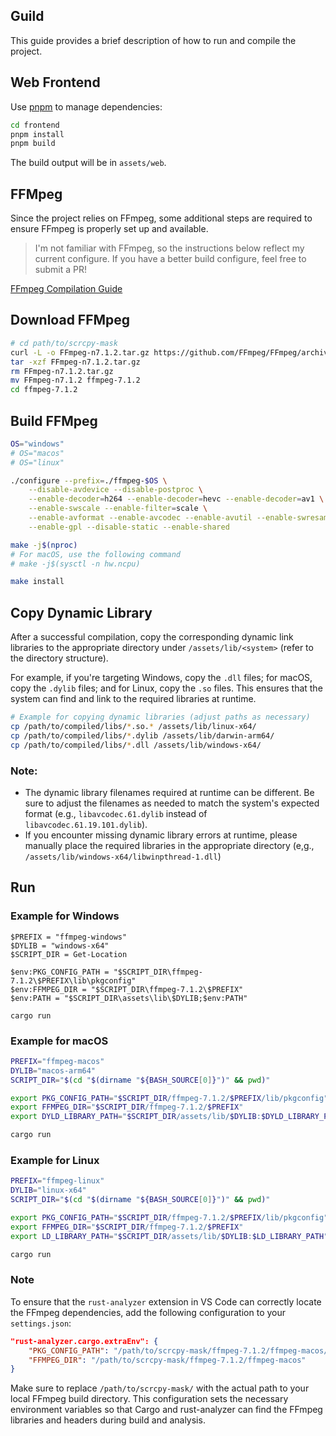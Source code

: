 ## Guild

This guide provides a brief description of how to run and compile the project.

## Web Frontend

Use [pnpm](https://pnpm.io/) to manage dependencies:

```bash
cd frontend
pnpm install
pnpm build
```

The build output will be in `assets/web`.

## FFMpeg

Since the project relies on FFmpeg, some additional steps are required to ensure FFmpeg is properly set up and available.

> I'm not familiar with FFmpeg, so the instructions below reflect my current configure. If you have a better build configure, feel free to submit a PR!

[FFmpeg Compilation Guide](https://trac.ffmpeg.org/wiki/CompilationGuide)

## Download FFMpeg

``` bash
# cd path/to/scrcpy-mask
curl -L -o FFmpeg-n7.1.2.tar.gz https://github.com/FFmpeg/FFmpeg/archive/refs/tags/n7.1.2.tar.gz
tar -xzf FFmpeg-n7.1.2.tar.gz
rm FFmpeg-n7.1.2.tar.gz
mv FFmpeg-n7.1.2 ffmpeg-7.1.2
cd ffmpeg-7.1.2
```

## Build FFMpeg

```bash
OS="windows"
# OS="macos"
# OS="linux"

./configure --prefix=./ffmpeg-$OS \
    --disable-avdevice --disable-postproc \
    --enable-decoder=h264 --enable-decoder=hevc --enable-decoder=av1 \
    --enable-swscale --enable-filter=scale \
    --enable-avformat --enable-avcodec --enable-avutil --enable-swresample \
    --enable-gpl --disable-static --enable-shared

make -j$(nproc)
# For macOS, use the following command
# make -j$(sysctl -n hw.ncpu)

make install
```

## Copy Dynamic Library

After a successful compilation, copy the corresponding dynamic link libraries to the appropriate directory under `/assets/lib/<system>` (refer to the directory structure).

For example, if you're targeting Windows, copy the `.dll` files; for macOS, copy the `.dylib` files; and for Linux, copy the `.so` files. This ensures that the system can find and link to the required libraries at runtime.

```bash
# Example for copying dynamic libraries (adjust paths as necessary)
cp /path/to/compiled/libs/*.so.* /assets/lib/linux-x64/
cp /path/to/compiled/libs/*.dylib /assets/lib/darwin-arm64/
cp /path/to/compiled/libs/*.dll /assets/lib/windows-x64/
```

### Note:

- The dynamic library filenames required at runtime can be different. Be sure to adjust the filenames as needed to match the system's expected format (e.g., `libavcodec.61.dylib` instead of `libavcodec.61.19.101.dylib`).
- If you encounter missing dynamic library errors at runtime, please manually place the required libraries in the appropriate directory (e,g., `/assets/lib/windows-x64/libwinpthread-1.dll`)

## Run

### Example for Windows

```pwsh
$PREFIX = "ffmpeg-windows"
$DYLIB = "windows-x64"
$SCRIPT_DIR = Get-Location

$env:PKG_CONFIG_PATH = "$SCRIPT_DIR\ffmpeg-7.1.2\$PREFIX\lib\pkgconfig"
$env:FFMPEG_DIR = "$SCRIPT_DIR\ffmpeg-7.1.2\$PREFIX"
$env:PATH = "$SCRIPT_DIR\assets\lib\$DYLIB;$env:PATH"

cargo run
```

### Example for macOS

```bash
PREFIX="ffmpeg-macos"
DYLIB="macos-arm64"
SCRIPT_DIR="$(cd "$(dirname "${BASH_SOURCE[0]}")" && pwd)"

export PKG_CONFIG_PATH="$SCRIPT_DIR/ffmpeg-7.1.2/$PREFIX/lib/pkgconfig"
export FFMPEG_DIR="$SCRIPT_DIR/ffmpeg-7.1.2/$PREFIX"
export DYLD_LIBRARY_PATH="$SCRIPT_DIR/assets/lib/$DYLIB:$DYLD_LIBRARY_PATH"

cargo run
```

### Example for Linux

```bash
PREFIX="ffmpeg-linux"
DYLIB="linux-x64"
SCRIPT_DIR="$(cd "$(dirname "${BASH_SOURCE[0]}")" && pwd)"

export PKG_CONFIG_PATH="$SCRIPT_DIR/ffmpeg-7.1.2/$PREFIX/lib/pkgconfig"
export FFMPEG_DIR="$SCRIPT_DIR/ffmpeg-7.1.2/$PREFIX"
export LD_LIBRARY_PATH="$SCRIPT_DIR/assets/lib/$DYLIB:$LD_LIBRARY_PATH"

cargo run
```


### Note

To ensure that the `rust-analyzer` extension in VS Code can correctly locate the FFmpeg dependencies, add the following configuration to your `settings.json`:

```json
"rust-analyzer.cargo.extraEnv": {
    "PKG_CONFIG_PATH": "/path/to/scrcpy-mask/ffmpeg-7.1.2/ffmpeg-macos/lib/pkgconfig",
    "FFMPEG_DIR": "/path/to/scrcpy-mask/ffmpeg-7.1.2/ffmpeg-macos"
}
```

Make sure to replace `/path/to/scrcpy-mask/` with the actual path to your local FFmpeg build directory. This configuration sets the necessary environment variables so that Cargo and rust-analyzer can find the FFmpeg libraries and headers during build and analysis.